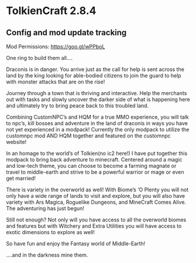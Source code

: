 # TolkienCraft 2.8.4
Config and mod update tracking
-----------------------------------------------------------------------------------------------------------
Mod Permissions: https://goo.gl/wPPboL

One ring to build them all….

Draconis is in danger. You arrive just as the call for help is sent across the land by the king looking for able-bodied citizens to join the guard to help with monster attacks that are on the rise!

Journey through a town that is thriving and interactive. Help the merchants out with tasks and slowly uncover the darker side of what is happening here and ultimately try to bring peace back to this troubled land.

Combining CustomNPC’s and HQM for a true MMO experience, you will talk to npc’s, kill bosses and adventure in the land of draconis in ways you have not yet experienced in a modpack!
Currently the only modpack to utilize the customnpc mod AND HQM together and featured on the customnpc website!

In an homage to the world’s of Tolkien(no ic2 here!) I have put together this modpack to bring back adventure to minecraft. Centered around a magic and low-tech theme, you can choose to become a farming magnate or travel to middle-earth and strive to be a powerful warrior or mage or even get married!

There is variety in the overworld as well! With Biome’s ‘O Plenty you will not only have a wide range of lands to visit and explore, but you will also have variety with Ars Magica, Roguelike Dungeons, and MineCraft Comes Alive. The adventuring has just begun!

Still not enough? Not only will you have access to all the overworld biomes and features but with Witchery and Extra Utilities you will have access to exotic dimensions to explore as well!

So have fun and enjoy the Fantasy world of Middle-Earth!

 

….and in the darkness mine them.
